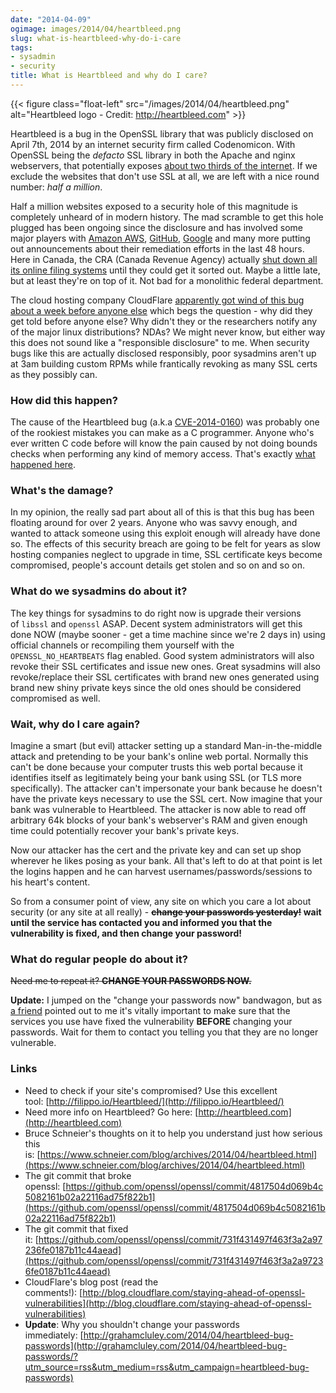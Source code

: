 ```yaml
---
date: "2014-04-09"
ogimage: images/2014/04/heartbleed.png
slug: what-is-heartbleed-why-do-i-care
tags:
- sysadmin
- security
title: What is Heartbleed and why do I care?
---
```


{{< figure class="float-left" src="/images/2014/04/heartbleed.png" alt="Heartbleed logo - Credit: http://heartbleed.com" >}}

Heartbleed is a bug in the OpenSSL library that was publicly disclosed on April 7th, 2014 by an internet security firm called Codenomicon. With OpenSSL being the _defacto_ SSL library in both the Apache and nginx webservers, that potentially exposes [about two thirds of the internet](http://news.netcraft.com/archives/2014/04/08/half-a-million-widely-trusted-websites-vulnerable-to-heartbleed-bug.html). If we exclude the websites that don't use SSL at all, we are left with a nice round number: _half a million_.
<!--more-->
Half a million websites exposed to a security hole of this magnitude is completely unheard of in modern history. The mad scramble to get this hole plugged has been ongoing since the disclosure and has involved some major players with [Amazon AWS](http://http://aws.amazon.com/security/security-bulletins/aws-services-updated-to-address-openssl-vulnerability/), [GitHub](https://github.com/blog/1818-security-heartbleed-vulnerability), [Google](http://googleonlinesecurity.blogspot.ca/2014/04/google-services-updated-to-address.html) and many more putting out announcements about their remediation efforts in the last 48 hours. Here in Canada, the CRA (Canada Revenue Agency) actually [shut down all its online filing systems](http://www.thestar.com/business/2014/04/09/canada_revenue_agency_shuts_down_online_services_over_security_fears.html) until they could get it sorted out. Maybe a little late, but at least they're on top of it. Not bad for a monolithic federal department.

The cloud hosting company CloudFlare [apparently got wind of this bug about a week before anyone else](http://blog.cloudflare.com/staying-ahead-of-openssl-vulnerabilities) which begs the question - why did they get told before anyone else? Why didn't they or the researchers notify any of the major linux distributions? NDAs? We might never know, but either way this does not sound like a "responsible disclosure" to me. When security bugs like this are actually disclosed responsibly, poor sysadmins aren't up at 3am building custom RPMs while frantically revoking as many SSL certs as they possibly can.

### How did this happen?

The cause of the Heartbleed bug (a.k.a [CVE-2014-0160](http://cve.mitre.org/cgi-bin/cvename.cgi?name=cve-2014-0160)) was probably one of the rookiest mistakes you can make as a C programmer. Anyone who's ever written C code before will know the pain caused by not doing bounds checks when performing any kind of memory access. That's exactly [what happened here](https://github.com/openssl/openssl/commit/4817504d069b4c5082161b02a22116ad75f822b1).

### What's the damage?

In my opinion, the really sad part about all of this is that this bug has been floating around for over 2 years. Anyone who was savvy enough, and wanted to attack someone using this exploit enough will already have done so. The effects of this security breach are going to be felt for years as slow hosting companies neglect to upgrade in time, SSL certificate keys become compromised, people's account details get stolen and so on and so on.

### What do we sysadmins do about it?

The key things for sysadmins to do right now is upgrade their versions of `libssl` and `openssl` ASAP. Decent system administrators will get this done NOW (maybe sooner - get a time machine since we're 2 days in) using official channels or recompiling them yourself with the `OPENSSL_NO_HEARTBEATS` flag enabled. Good system administrators will also revoke their SSL certificates and issue new ones. Great sysadmins will also revoke/replace their SSL certificates with brand new ones generated using brand new shiny private keys since the old ones should be considered compromised as well.

### Wait, why do I care again?

Imagine a smart (but evil) attacker setting up a standard Man-in-the-middle attack and pretending to be your bank's online web portal. Normally this can't be done because your computer trusts this web portal because it identifies itself as legitimately being your bank using SSL (or TLS more specifically). The attacker can't impersonate your bank because he doesn't have the private keys necessary to use the SSL cert. Now imagine that your bank was vulnerable to Heartbleed. The attacker is now able to read off arbitrary 64k blocks of your bank's webserver's RAM and given enough time could potentially recover your bank's private keys.

Now our attacker has the cert and the private key and can set up shop wherever he likes posing as your bank. All that's left to do at that point is let the logins happen and he can harvest usernames/passwords/sessions to his heart's content.

So from a consumer point of view, any site on which you care a lot about security (or any site at all really) - **<del>change your passwords yesterday!</del> wait until the service has contacted you and informed you that the vulnerability is fixed, and then change your password!**

### What do regular people do about it?

<del>Need me to repeat it? **CHANGE YOUR PASSWORDS NOW.**</del>

**Update:** I jumped on the "change your passwords now" bandwagon, but as [a friend](http://attie.co.uk) pointed out to me it's vitally important to make sure that the services you use have fixed the vulnerability **BEFORE** changing your passwords. Wait for them to contact you telling you that they are no longer vulnerable.

### Links
	
* Need to check if your site's compromised? Use this excellent tool: [http://filippo.io/Heartbleed/](http://filippo.io/Heartbleed/)
* Need more info on Heartbleed? Go here: [http://heartbleed.com](http://heartbleed.com)
* Bruce Schneier's thoughts on it to help you understand just how serious this is: [https://www.schneier.com/blog/archives/2014/04/heartbleed.html](https://www.schneier.com/blog/archives/2014/04/heartbleed.html)
* The git commit that broke openssl: [https://github.com/openssl/openssl/commit/4817504d069b4c5082161b02a22116ad75f822b1](https://github.com/openssl/openssl/commit/4817504d069b4c5082161b02a22116ad75f822b1)
* The git commit that fixed it: [https://github.com/openssl/openssl/commit/731f431497f463f3a2a97236fe0187b11c44aead](https://github.com/openssl/openssl/commit/731f431497f463f3a2a97236fe0187b11c44aead)
* CloudFlare's blog post (read the comments!): [http://blog.cloudflare.com/staying-ahead-of-openssl-vulnerabilities](http://blog.cloudflare.com/staying-ahead-of-openssl-vulnerabilities)
* **Update**: Why you shouldn't change your passwords immediately: [http://grahamcluley.com/2014/04/heartbleed-bug-passwords](http://grahamcluley.com/2014/04/heartbleed-bug-passwords/?utm_source=rss&utm_medium=rss&utm_campaign=heartbleed-bug-passwords)

